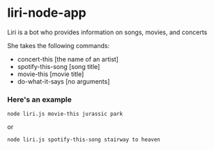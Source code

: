 # liri-node-app

Liri is a bot who provides information on songs, movies, and concerts

She takes the following commands:

  * concert-this [the name of an artist]
  * spotify-this-song [song title]
  * movie-this [movie title]
  * do-what-it-says [no arguments]
  
### Here's an example

```
node liri.js movie-this jurassic park
```
or
```
node liri.js spotify-this-song stairway to heaven
```
